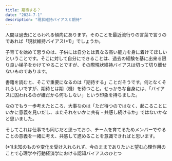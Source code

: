 ```yaml
---
title: 期待する？
date: "2024-7-1"
description: "現状維持バイアスと期待"
---
```


人間は過去にとらわれる傾向にあります。そのことを最近流行りの言葉で言うのであれば「現状維持バイアス(*1)」でしょうか。

子育てを始めて思うのは、子供には自分とは異なる高い能力を身に着けてほしいということです。そこに対して自分にできることは、過去の経験を基に出来る限り良い梯子をかけてやることですが、その際現状維持バイアスは切って切り離せないものであります。

書籍を読むと、そこで重要になるのは「期待する」ことだそうです。何となくそれらしいですが、期待とは期（機）を待つこと。せっかちな自身には、「バイアスに囚われるのが嫌だから何もしない」という印象を持ちました。

なのでもう一歩考えたところ、大事なのは「ただ待つのではなく、起こることにいかに意義を見いだし、またそれをいかに共有・共感し続けるか」ではないかなと思いました。

そしてこれは仕事でも同じだと思っており、チームを育てるためメンバーでやることの意義を一緒に考え、共感して進めることを意識できればと思います。



(*1)未知のものや変化を受け入れられず、今のままでありたいと望む心理作用のことで心理学や行動経済学における認知バイアスのひとつ